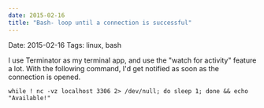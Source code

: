 ```yaml
---
date: 2015-02-16
title: "Bash- loop until a connection is successful"
---
```

Date: 2015-02-16
Tags: linux, bash

I use Terminator as my terminal app, and use the "watch for activity" feature a lot. With the following command, I'd get notified as soon as the connection is opened.

    while ! nc -vz localhost 3306 2> /dev/null; do sleep 1; done && echo "Available!"
